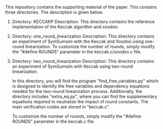 This repository contains the supporting material of the paper. This contains three directories. 
The description is given below.

1) Directory: KECCAKP
    Description: This directory contains the reference implementation of the Keccak algorithm and xoodoo. 

2) Directory: one_round_linearization
    Description: This directory contains an experiment of SymSumsim with the Keccak and Xoodoo using one-round linearization. 
    To customize the number of rounds, simply modify the "#define ROUNDS" parameter in the keccak.c/xoodoo.c file. 

3) Directory: two_round_linearization
    Description: This directory contains an experiment of SymSumsim with Keccak using two-round linearization.
   
    In this directory, you will find the program "find_free_variables.py" which is designed to identify the free variables and 
    dependency equations needed for the two-round linearization process. Additionally, the directory includes "extra_eq.py", where 
    you can find the supplementary equations required to neutralize the impact of round constants. The main verification codes are stored 
    in "keccak.c". 
    
    To customize the number of rounds, simply modify the "#define ROUNDS" parameter in the keccak.c file. 
